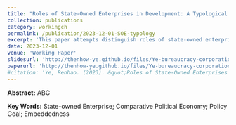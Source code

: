 ```yaml
---
title: "Roles of State-Owned Enterprises in Development: A Typological Analysis from Comparative Political Economy"
collection: publications
category: workingch
permalink: /publication/2023-12-01-SOE-typology
excerpt: 'This paper attempts distinguish roles of state-owned enterprises (SOE) by integrating some crucial political economy theories related to bureaucracy and corporation giants, including institutionalism (Evans, 1989; Olson, 1982; Smith, 1776), welfare state (Esping-Andersen, 1990; Polanyi, 1944; Schumpeter, 1942), developmental (Amsden, 1989; Gerschenkron, 1962; Jonson, 1982; Wade, 1990; Woo-Cumings, 1999), and shortage economy (Kornai, 1980, 1986; Lin et al., 1998; Lin et al., 1999). Based on dimensions of "policy goals" (growth or security) and "the level of bureaucratic embeddedness" (high or low), this paper classifies roles of state-owned enterprises into four ideal types: parternal (e.g., Soviet-style enterprises), quasi-governmental (e.g., electricity, telecommunications, and railways sectors), commercial (e.g., large business conglomerates), and developmental (e.g., high-tech and military industries). Employing empirical evidence from China, this paper also illustrates the typology by classfying 98 Central SOE in China into the aforementioned four categories.'
date: 2023-12-01
venue: 'Working Paper'
slidesurl: 'http://thenhow-ye.github.io/files/Ye-bureaucracy-corporation-electricity.pdf'
paperurl: 'http://thenhow-ye.github.io/files/Ye-bureaucracy-corporation-electricity.pdf'
#citation: 'Ye, Renhao. (2023). &quot;Roles of State-Owned Enterprises in Development: A Typological Analysis from Comparative Political Economy.&quot; <i>Working Paper</i>.'
---
```


**Abstract:** ABC

**Key Words:** State-owned Enterprise; Comparative Political Economy; Policy Goal; Embeddedness

